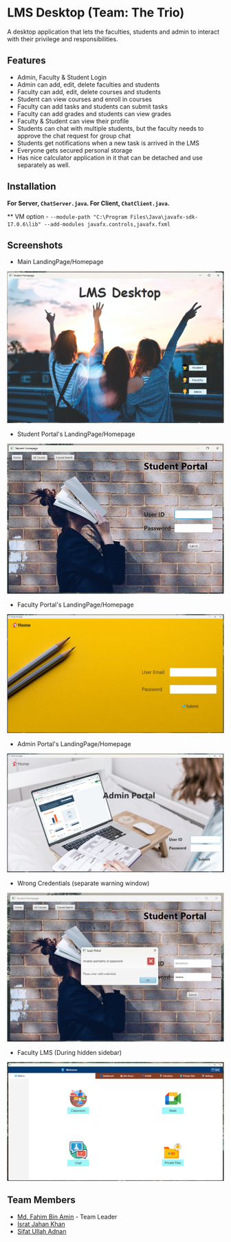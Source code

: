 # LMS Desktop (Team: The Trio)

A desktop application that lets the faculties, students and admin to interact with their privilege and responsibilities.

## Features

- Admin, Faculty & Student Login
- Admin can add, edit, delete faculties and students
- Faculty can add, edit, delete courses and students
- Student can view courses and enroll in courses
- Faculty can add tasks and students can submit tasks
- Faculty can add grades and students can view grades
- Faculty & Student can view their profile
- Students can chat with multiple students, but the faculty needs to approve the chat request for group chat
- Students get notifications when a new task is arrived in the LMS
- Everyone gets secured personal storage
- Has nice calculator application in it that can be detached and use separately as well.

## Installation



**For Server, `ChatServer.java`. For Client, `ChatClient.java`.**

** VM option - `--module-path "C:\Program Files\Java\javafx-sdk-17.0.6\lib" --add-modules javafx.controls,javafx.fxml`

## Screenshots

- Main LandingPage/Homepage

![main landing page](./img/landing.png)

- Student Portal's LandingPage/Homepage

![student portal homepage](./img/studentportal.png)

- Faculty Portal's LandingPage/Homepage

![faculty portal homepage](./img/facultyportal.png)

- Admin Portal's LandingPage/Homepage

![admin portal homepage](./img/adminportal.png)

- Wrong Credentials (separate warning window)

![wrong credentials](./img/wrong_credentials.png)

- Faculty LMS (During hidden sidebar)

![faculty lms during hidden sidebar](./img/facultylms_hiddensidebar.png)

## Team Members

- [Md. Fahim Bin Amin](https://github.com/FahimFBA) - Team Leader
- [Israt Jahan Khan](https://github.com/IsratIJK)
- [Sifat Ullah Adnan](https://github.com/SifatAdnan9)